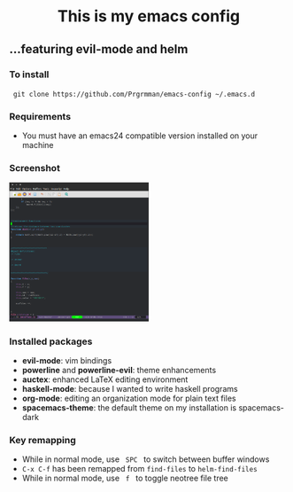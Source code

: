 <h1 align="center">This is my emacs config</h1>
<h2> ...featuring <b>evil-mode</b> and <b>helm</b></h2>

<h3> To install </h3>
<code> git clone https://github.com/Prgrmman/emacs-config ~/.emacs.d </code> 

<h3> Requirements </h3>

<ul>
<li> You must have an emacs24 compatible version installed on your machine </li> 
</ul>
<h3> Screenshot </h3>
<img src="https://raw.githubusercontent.com/Prgrmman/emacs-config/master/screenshots/screenshot.png" width="50%" height= "50%">
  
<h3> Installed packages</h3>
<ul>
  <li> <b>evil-mode</b>: vim bindings </li>
  <li> <b>powerline</b> and <b>powerline-evil</b>: theme enhancements</li>
  <li> <b>auctex</b>: enhanced LaTeX editing environment </li>
  <li> <b>haskell-mode</b>: because I wanted to write haskell programs </li>
  <li> <b>org-mode</b>: editing an organization mode for plain text files </li>
  <li> <b>spacemacs-theme</b>: the default theme on my installation is spacemacs-dark </li> 
</ul>

<h3> Key remapping </h3>
<ul>
  <li> While in normal mode, use <code> SPC </code> to switch between buffer windows </li>
  <li> <code>C-x C-f</code> has been remapped from <code>find-files</code> to <code>helm-find-files</code></li>
  <li> While in normal mode, use <code> f </code> to toggle neotree file tree </li>
    </ul>
